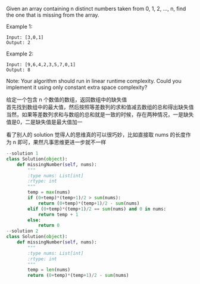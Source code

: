 Given an array containing n distinct numbers taken from 0, 1, 2, ..., n, find the one that is missing from the array.

Example 1:
```
Input: [3,0,1]
Output: 2
```
Example 2:
```
Input: [9,6,4,2,3,5,7,0,1]
Output: 8
```
Note:
Your algorithm should run in linear runtime complexity. Could you implement it using only constant extra space complexity?

给定一个包含 n 个数值的数组，返回数组中的缺失值  
首先找到数组中的最大值，然后按照等差数列的求和值减去数组的总和得出缺失值  
当然，如果等差数列求和与数组的总和就是一致的时候，存在两种情况，一是缺失值是0，二是缺失值是最大值加一  

看了别人的 solution 觉得人的思维真的可以很巧妙，比如直接取 nums 的长度作为 n 即可，果然凡事思维更进一步就不一样
```python
--solution 1
class Solution(object):
    def missingNumber(self, nums):
        """
        :type nums: List[int]
        :rtype: int
        """
        temp = max(nums)
        if (0+temp)*(temp+1)/2 > sum(nums):
            return (0+temp)*(temp+1)/2 - sum(nums)
        elif (0+temp)*(temp+1)/2 == sum(nums) and 0 in nums:
            return temp + 1
        else:
            return 0
--solution 2
class Solution(object):
    def missingNumber(self, nums):
        """
        :type nums: List[int]
        :rtype: int
        """
        temp = len(nums)
        return (0+temp)*(temp+1)/2 - sum(nums)
```
